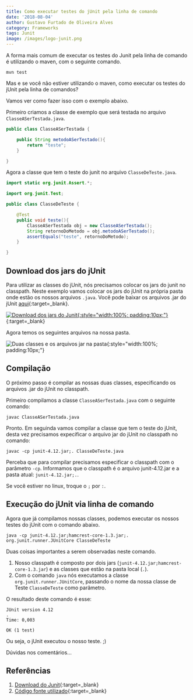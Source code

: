 ```yaml
---
title: Como executar testes do jUnit pela linha de comando
date: '2018-08-04'
author: Gustavo Furtado de Oliveira Alves
category: Frameworks
tags: Junit
image: /images/logo-junit.png
---
```


A forma mais comum de executar os testes do Junit pela linha de comando é utilizando o maven, com o seguinte comando.

```
mvn test
```

Mas e se você não estiver utilizando o maven, como executar os testes do jUnit pela linha de comandos?

Vamos ver como fazer isso com o exemplo abaixo.

Primeiro criamos a classe de exemplo que será testada no arquivo `ClasseASerTestada.java`.

```java
public class ClasseASerTestada {

    public String metodoASerTestado(){
        return "teste";
    }

}
```

Agora a classe que tem o teste do junit no arquivo `ClasseDeTeste.java`.

```java
import static org.junit.Assert.*;

import org.junit.Test;

public class ClasseDeTeste {

    @Test
    public void teste(){
        ClasseASerTestada obj = new ClasseASerTestada();
        String retornoDoMetodo = obj.metodoASerTestado();
        assertEquals("teste", retornoDoMetodo);
    }

}
```

## Download dos jars do jUnit

Para utilizar as classes do jUnit, nós precisamos colocar os jars do junit no classpath.
Neste exemplo vamos colocar os jars do jUnit na própria pasta onde estão os nossos arquivos `.java`. Você pode baixar os arquivos .jar do jUnit [aqui](https://github.com/junit-team/junit4/wiki/Download-and-Install){:target=\_blank}.

[![Download dos jars do Junit](/images/junit-download-jars.png){:style="width:100%; padding:10px;"}](https://github.com/junit-team/junit4/wiki/Download-and-Install){:target=\_blank}

Agora temos os seguintes arquivos na nossa pasta.

![Duas classes e os arquivos jar na pasta](/images/classes-e-arquivos-jar.png){:style="width:100%; padding:10px;"}

## Compilação

O próximo passo é compilar as nossas duas classes, especificando os arquivos .jar do jUnit no classpath.

Primeiro compilamos a classe `ClasseASerTestada.java` com o seguinte comando:

```
javac ClasseASerTestada.java
```

Pronto. Em seguinda vamos compilar a classe que tem o teste do jUnit, desta vez precisamos expecificar o arquivo jar do jUnit no classpath no comando:

```
javac -cp junit-4.12.jar;. ClasseDeTeste.java
```

Perceba que para compilar precisamos especificar o classpath com o parâmetro `-cp`.
Informamos que o classpath é o arquivo junit-4.12.jar e a pasta atual: `junit-4.12.jar;.`.

Se você estiver no linux, troque o `;` por `:`.

## Execução do jUnit via linha de comando

Agora que já compilamos nossas classes, podemos executar os nossos testes do jUnit com o comando abaixo.

```
java -cp junit-4.12.jar;hamcrest-core-1.3.jar;. org.junit.runner.JUnitCore ClasseDeTeste
```

Duas coisas importantes a serem observadas neste comando.

1. Nosso classpath é composto por dois jars (`junit-4.12.jar;hamcrest-core-1.3.jar`) e as classes que estão na pasta local (`.`).
2. Com o comando `java` nós executamos a classe `org.junit.runner.JUnitCore`, passando o nome da nossa classe de Teste `ClasseDeTeste` como parâmetro.

O resultado deste comando é esse:

```
JUnit version 4.12
.
Time: 0,003

OK (1 test)
```

Ou seja, o jUnit executou o nosso teste. ;)

Dúvidas nos comentários...

## Referências

1. [Download do Junit](https://github.com/junit-team/junit4/wiki/Download-and-Install){:target=\_blank}
2. [Código fonte utilizado](https://github.com/gustavofoa/dicasdejava.com.br/tree/master/content/examples/junit-linha-de-comando/){:target=\_blank}